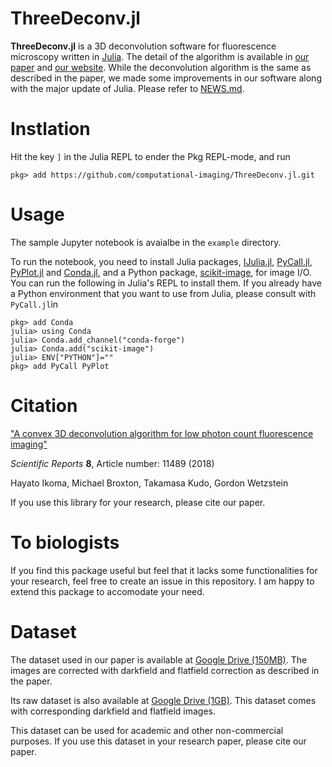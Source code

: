 # ThreeDeconv.jl

**ThreeDeconv.jl** is a 3D deconvolution software for fluorescence microscopy written in [Julia](https://julialang.org).
The detail of the algorithm is available in [our paper](https://www.nature.com/articles/s41598-018-29768-x#Sec21) and [our website](http://www.computationalimaging.org/publications/2d-deconvolution-for-low-photon-count-fluorescence-imaging-scientific-reports-2019/).
While the deconvolution algorithm is the same as described in the paper, we made some improvements in our software along with the major update of Julia. Please refer to [NEWS.md](NEWS.md).

# Instlation

Hit the key `]` in the Julia REPL to ender the Pkg REPL-mode, and run

```julia-repl
pkg> add https://github.com/computational-imaging/ThreeDeconv.jl.git
```

# Usage

The sample Jupyter notebook is avaialbe in the `example` directory.

To run the notebook, you need to install Julia packages, [IJulia.jl](https://github.com/JuliaLang/IJulia.jl), [PyCall.jl](https://github.com/JuliaPy/PyCall.jl), [PyPlot.jl](https://github.com/JuliaPy/PyPlot.jl) and [Conda.jl](https://github.com/JuliaPy/Conda.jl), and a Python package, [scikit-image](https://scikit-image.org/), for image I/O. You can run the following in Julia's REPL to install them. If you already have a Python environment that you want to use from Julia, please consult with `PyCall.jl`in

```julia-repl
pkg> add Conda
julia> using Conda
julia> Conda.add_channel("conda-forge")
julia> Conda.add("scikit-image")
julia> ENV["PYTHON"]=""
pkg> add PyCall PyPlot
```

# Citation

["A convex 3D deconvolution algorithm for low photon count fluorescence imaging"](https://www.nature.com/articles/s41598-018-29768-x#Sec21)

_Scientific Reports_ **8**, Article number: 11489 (2018)

Hayato Ikoma, Michael Broxton, Takamasa Kudo, Gordon Wetzstein

If you use this library for your research, please cite our paper.

# To biologists

If you find this package useful but feel that it lacks some functionalities for your research, feel free to create an issue in this repository. I am happy to extend this package to accomodate your need.

# Dataset

The dataset used in our paper is available at [Google Drive (150MB)](https://drive.google.com/a/stanford.edu/file/d/1lWlvngb5iJkToFKLSA3N1FuScVPTe-42/view?usp=sharing).
The images are corrected with darkfield and flatfield correction as described in the paper.

Its raw dataset is also available at [Google Drive (1GB)](https://drive.google.com/a/stanford.edu/file/d/1pg_OG5GxjcKMSvwi4Si0HTyWT0XCW4Kt/view?usp=sharing).
This dataset comes with corresponding darkfield and flatfield images.

This dataset can be used for academic and other non-commercial purposes.
If you use this dataset in your research paper, please cite our paper.
